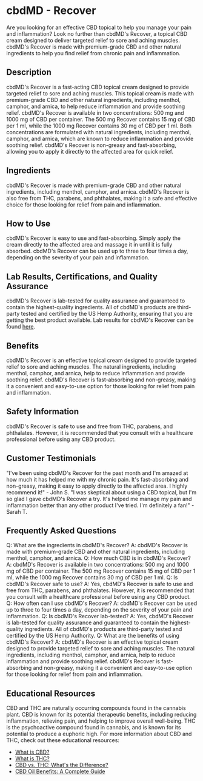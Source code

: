 # cbdMD - Recover
Are you looking for an effective CBD topical to help you manage your pain and inflammation? Look no further than cbdMD's Recover, a topical CBD cream designed to deliver targeted relief to sore and aching muscles. cbdMD's Recover is made with premium-grade CBD and other natural ingredients to help you find relief from chronic pain and inflammation.
## Description
cbdMD's Recover is a fast-acting CBD topical cream designed to provide targeted relief to sore and aching muscles. This topical cream is made with premium-grade CBD and other natural ingredients, including menthol, camphor, and arnica, to help reduce inflammation and provide soothing relief. cbdMD's Recover is available in two concentrations: 500 mg and 1000 mg of CBD per container.
The 500 mg Recover contains 15 mg of CBD per 1 ml, while the 1000 mg Recover contains 30 mg of CBD per 1 ml. Both concentrations are formulated with natural ingredients, including menthol, camphor, and arnica, which are known to reduce inflammation and provide soothing relief. cbdMD's Recover is non-greasy and fast-absorbing, allowing you to apply it directly to the affected area for quick relief.
## Ingredients
cbdMD's Recover is made with premium-grade CBD and other natural ingredients, including menthol, camphor, and arnica. cbdMD's Recover is also free from THC, parabens, and phthalates, making it a safe and effective choice for those looking for relief from pain and inflammation.
## How to Use
cbdMD's Recover is easy to use and fast-absorbing. Simply apply the cream directly to the affected area and massage it in until it is fully absorbed. cbdMD's Recover can be used up to three to four times a day, depending on the severity of your pain and inflammation.
## Lab Results, Certifications, and Quality Assurance
cbdMD's Recover is lab-tested for quality assurance and guaranteed to contain the highest-quality ingredients. All of cbdMD's products are third-party tested and certified by the US Hemp Authority, ensuring that you are getting the best product available. Lab results for cbdMD's Recover can be found [here](https://www.cbdmd.com/lab-results).
## Benefits
cbdMD's Recover is an effective topical cream designed to provide targeted relief to sore and aching muscles. The natural ingredients, including menthol, camphor, and arnica, help to reduce inflammation and provide soothing relief. cbdMD's Recover is fast-absorbing and non-greasy, making it a convenient and easy-to-use option for those looking for relief from pain and inflammation.
## Safety Information
cbdMD's Recover is safe to use and free from THC, parabens, and phthalates. However, it is recommended that you consult with a healthcare professional before using any CBD product.
## Customer Testimonials
"I've been using cbdMD's Recover for the past month and I'm amazed at how much it has helped me with my chronic pain. It's fast-absorbing and non-greasy, making it easy to apply directly to the affected area. I highly recommend it!" - John S.
"I was skeptical about using a CBD topical, but I'm so glad I gave cbdMD's Recover a try. It's helped me manage my pain and inflammation better than any other product I've tried. I'm definitely a fan!" - Sarah T.
## Frequently Asked Questions
Q: What are the ingredients in cbdMD's Recover?
A: cbdMD's Recover is made with premium-grade CBD and other natural ingredients, including menthol, camphor, and arnica.
Q: How much CBD is in cbdMD's Recover?
A: cbdMD's Recover is available in two concentrations: 500 mg and 1000 mg of CBD per container. The 500 mg Recover contains 15 mg of CBD per 1 ml, while the 1000 mg Recover contains 30 mg of CBD per 1 ml.
Q: Is cbdMD's Recover safe to use?
A: Yes, cbdMD's Recover is safe to use and free from THC, parabens, and phthalates. However, it is recommended that you consult with a healthcare professional before using any CBD product.
Q: How often can I use cbdMD's Recover?
A: cbdMD's Recover can be used up to three to four times a day, depending on the severity of your pain and inflammation.
Q: Is cbdMD's Recover lab-tested?
A: Yes, cbdMD's Recover is lab-tested for quality assurance and guaranteed to contain the highest-quality ingredients. All of cbdMD's products are third-party tested and certified by the US Hemp Authority.
Q: What are the benefits of using cbdMD's Recover?
A: cbdMD's Recover is an effective topical cream designed to provide targeted relief to sore and aching muscles. The natural ingredients, including menthol, camphor, and arnica, help to reduce inflammation and provide soothing relief. cbdMD's Recover is fast-absorbing and non-greasy, making it a convenient and easy-to-use option for those looking for relief from pain and inflammation.
## Educational Resources
CBD and THC are naturally occurring compounds found in the cannabis plant. CBD is known for its potential therapeutic benefits, including reducing inflammation, relieving pain, and helping to improve overall well-being. THC is the psychoactive compound found in cannabis, and is known for its potential to produce a euphoric high. 
For more information about CBD and THC, check out these educational resources: 
- [What is CBD?](https://www.healthline.com/health/cbd-oil-benefits)
- [What is THC?](https://www.healthline.com/health/thc-effects)
- [CBD vs. THC: What's the Difference?](https://www.cannabisculture.com/content/2019/06/03/cbd-vs-thc-whats-the-difference/)
- [CBD Oil Benefits: A Complete Guide](https://www.cbdorigin.com/cbd-oil-benefits/)